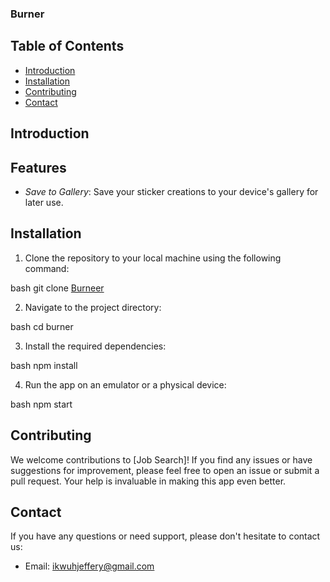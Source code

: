### Burner

## Table of Contents

- [Introduction](#introduction)
- [Installation](#installation)
- [Contributing](#contributing)
- [Contact](#contact)

## Introduction

## Features

- _Save to Gallery_: Save your sticker creations to your device's gallery for later use.

## Installation

1. Clone the repository to your local machine using the following command:

bash
git clone [Burneer](https://github.com/Iysah/job-search-app-reactnative.git)

2. Navigate to the project directory:

bash
cd burner

3. Install the required dependencies:

bash
npm install

4. Run the app on an emulator or a physical device:

bash
npm start

## Contributing

We welcome contributions to [Job Search]! If you find any issues or have suggestions for improvement, please feel free to open an issue or submit a pull request. Your help is invaluable in making this app even better.

## Contact

If you have any questions or need support, please don't hesitate to contact us:

- Email: ikwuhjeffery@gmail.com
